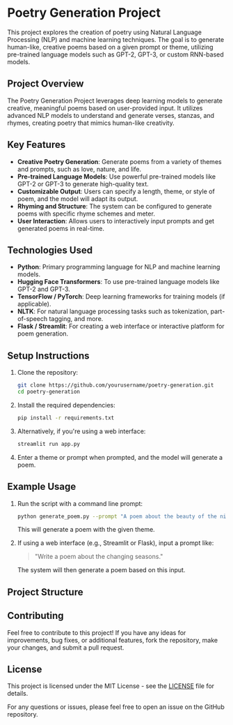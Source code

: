 # Poetry Generation Project

This project explores the creation of poetry using Natural Language Processing (NLP) and machine learning techniques. The goal is to generate human-like, creative poems based on a given prompt or theme, utilizing pre-trained language models such as GPT-2, GPT-3, or custom RNN-based models.

## Project Overview

The Poetry Generation Project leverages deep learning models to generate creative, meaningful poems based on user-provided input. It utilizes advanced NLP models to understand and generate verses, stanzas, and rhymes, creating poetry that mimics human-like creativity.

## Key Features

- **Creative Poetry Generation**: Generate poems from a variety of themes and prompts, such as love, nature, and life.
- **Pre-trained Language Models**: Use powerful pre-trained models like GPT-2 or GPT-3 to generate high-quality text.
- **Customizable Output**: Users can specify a length, theme, or style of poem, and the model will adapt its output.
- **Rhyming and Structure**: The system can be configured to generate poems with specific rhyme schemes and meter.
- **User Interaction**: Allows users to interactively input prompts and get generated poems in real-time.

## Technologies Used

- **Python**: Primary programming language for NLP and machine learning models.
- **Hugging Face Transformers**: To use pre-trained language models like GPT-2 and GPT-3.
- **TensorFlow / PyTorch**: Deep learning frameworks for training models (if applicable).
- **NLTK**: For natural language processing tasks such as tokenization, part-of-speech tagging, and more.
- **Flask / Streamlit**: For creating a web interface or interactive platform for poem generation.

## Setup Instructions

1. Clone the repository:

    ```bash
    git clone https://github.com/yourusername/poetry-generation.git
    cd poetry-generation
    ```

2. Install the required dependencies:

    ```bash
    pip install -r requirements.txt
    ```

3. Alternatively, if you're using a web interface:

    ```bash
    streamlit run app.py
    ```

4. Enter a theme or prompt when prompted, and the model will generate a poem.

## Example Usage

1. Run the script with a command line prompt:

    ```bash
    python generate_poem.py --prompt "A poem about the beauty of the night"
    ```

    This will generate a poem with the given theme.

2. If using a web interface (e.g., Streamlit or Flask), input a prompt like:

    > "Write a poem about the changing seasons."

    The system will then generate a poem based on this input.

## Project Structure





## Contributing

Feel free to contribute to this project! If you have any ideas for improvements, bug fixes, or additional features, fork the repository, make your changes, and submit a pull request.

## License

This project is licensed under the MIT License - see the [LICENSE](LICENSE) file for details.


For any questions or issues, please feel free to open an issue on the GitHub repository.


